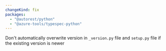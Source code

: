 ```yaml
---
changeKind: fix
packages:
  - "@autorest/python"
  - "@azure-tools/typespec-python"
---
```


Don't automatically overwrite version in `_version.py` file and `setup.py` file if the existing version is newer